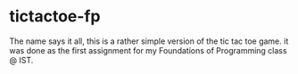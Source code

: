 # tictactoe-fp

The name says it all, this is a rather simple version of the tic tac toe game.
it was done as the first assignment for my Foundations of Programming class @ IST.

